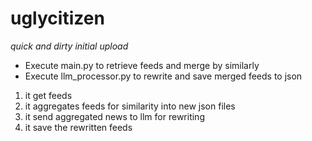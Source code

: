 # uglycitizen

_quick and dirty initial upload_

- Execute main.py to retrieve feeds and merge by similarly 
- Execute llm_processor.py to rewrite and save merged feeds to json

1. it get feeds
2. it aggregates feeds for similarity into new json files
3. it send aggregated news to llm for rewriting
4. it save the rewritten feeds
